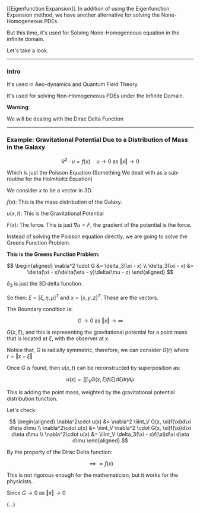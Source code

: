 [[Eigenfunction Expansion]]. 
In addition of using the Eigenfunction Expansion method, we have another alternative for solving the None-Homogeneous PDEs. 

But this time, it's used for Solving None-Homogeneous equation in the infinite domain. 

Let's take a look. 

---
### **Intro**

It's used in Aeo-dynamics and Quantum Field Theory. 

It's used for solving Non-Homogeneous PDEs under the Infinite Domain. 

**Warning**: 

We will be dealing with the Dirac Delta Function 

---
### **Example: Gravitational Potential Due to a Distribution of Mass in the Galaxy**

$$
\nabla^2\cdot u = f(x) \quad u\rightarrow 0 \text{ as } \Vert x\Vert\rightarrow 0
$$

Which is just the Poisson Equation (Something We dealt with as a sub-routine for the Holmholtz Equation)

We consider $x$ to be a vector in 3D. 

$f(x)$: This is the mass distribution of the Galaxy. 

$u(x, t)$: This is the Gravitational Potential 

$F(x)$: The force. This is just $\nabla u = F$, the gradient of the potential is the force. 

Instead of solving the Poisson equation directly, we are going to solve the Greens Function Problem. 

**This is the Greens Function Problem:**

$$
\begin{aligned}
\nabla^2 \cdot G &= \delta_3(\xi - x)
\\
\delta_3(\xi - x) &= \delta(\xi - x)\delta(\eta - y)\delta(\mu - z)
\end{aligned}
$$

$\delta_3$ is just the 3D delta function. 

So then: $\xi = [\xi, \eta, \mu]^T$ and $x = [x, y, z]^T$. These are the vectors. 

The Boundary condition is: 

$$
G\rightarrow 0 \text{ as } \Vert x\Vert \rightarrow \infty
$$

$G(x, \xi)$, and this is representing the gravitational potential for a point mass that is located at $\xi$, with the observer at $x$. 

Notice that, $G$ is radially symmetric, therefore, we can consider $G(r)$ where $r = \Vert x - \xi \Vert$

Once $G$ is found, then $u(x, t)$ can be reconstructed by superposition as: 

$$
u(x) = \iiint_V G(x, \xi)f(\xi) d\xi d\eta d\mu
$$

This is adding the point mass, weighted by the gravitational potential distribution function.

Let's check: 

$$
\begin{aligned}
\nabla^2\cdot u(x) &= \nabla^2 \iiint_V G(x, \xi)f(\xi)d\xi d\eta d\mu
\\
\nabla^2\cdot u(x) &= \iiint_V \nabla^2 \cdot G(x, \xi)f(\xi)d\xi d\eta d\mu
\\
\nabla^2\cdot u(x) &= \iiint_V \delta_3(\xi - x)f(\xi)d\xi d\eta d\mu    
\end{aligned}
$$

By the property of the Dirac Delta function: 

$$
\implies = f(x)
$$

This is not rigorous enough for the mathematician, but it works for the physicists. 

Since $G\rightarrow 0$ as $\Vert x\Vert \rightarrow 0$ 

(...)



